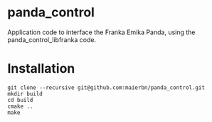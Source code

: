 # panda_control
Application code to interface the Franka Emika Panda, using the panda_control_libfranka code.

# Installation

```
git clone --recursive git@github.com:maierbn/panda_control.git
mkdir build
cd build
cmake ..
make
```
